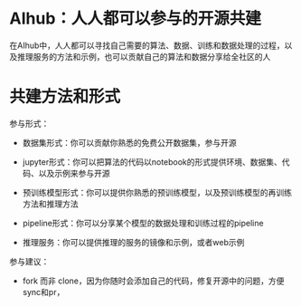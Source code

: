 
# AIhub：人人都可以参与的开源共建

在AIhub中，人人都可以寻找自己需要的算法、数据、训练和数据处理的过程，以及推理服务的方法和示例，也可以贡献自己的算法和数据分享给全社区的人

# 共建方法和形式

参与形式：

 - 数据集形式：你可以贡献你熟悉的免费公开数据集，参与开源

 - jupyter形式：你可以把算法的代码以notebook的形式提供环境、数据集、代码、以及示例来参与开源

 - 预训练模型形式：你可以提供你熟悉的预训练模型，以及预训练模型的再训练方法和推理方法

 - pipeline形式：你可以分享某个模型的数据处理和训练过程的pipeline

 - 推理服务：你可以提供推理的服务的镜像和示例，或者web示例

参与建议：

 - fork 而非 clone，因为你随时会添加自己的代码，修复开源中的问题，方便sync和pr，
 